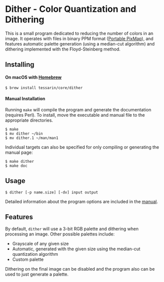 # Dither - Color Quantization and Dithering

This is a small program dedicated to reducing the number of colors in an
image. It operates with files in binary PPM format ([Portable PixMap][ppm]),
and features automatic palette generation (using a median-cut algorithm) and
dithering implemented with the Floyd-Steinberg method.

## Installing

#### On macOS with [Homebrew][brew]

    $ brew install tessarin/core/dither

#### Manual Installation

Running `make` will compile the program and generate the documentation
(requires Perl). To install, move the executable and manual file to the
appropriate directories.

    $ make
    $ mv dither ~/bin
    $ mv dither.1 ~/man/man1

Individual targets can also be specified for only compiling or generating the
manual page:

    $ make dither
    $ make doc

## Usage

    $ dither [-p name.size] [-dv] input output

Detailed information about the program options are included in the
[manual][man].

## Features

By default, `dither` will use a 3-bit RGB palette and dithering when
processing an image. Other possible palettes include:

 - Grayscale of any given size
 - Automatic, generated with the given size using the median-cut quantization
   algorithm
 - Custom palette

Dithering on the final image can be disabled and the program also can be used
to just generate a palette.

 [ppm]: https://en.wikipedia.org/wiki/Netpbm_format
 [brew]: https://brew.sh
 [man]: dither.pod
